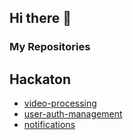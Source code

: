 ## Hi there 👋

### My Repositories

## Hackaton

- [video-processing](https://github.com/Postech-G7/video-processing)
- [user-auth-management](https://github.com/Postech-G7/user-auth-management)
- [notifications](https://github.com/Postech-G7/notifications)
